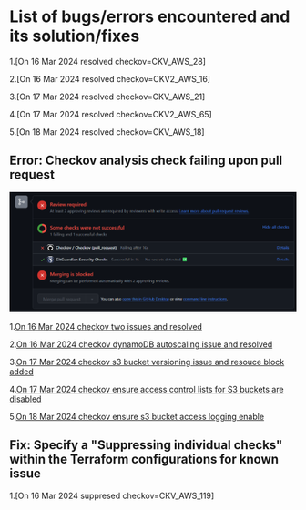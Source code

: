 # List of bugs/errors encountered and its solution/fixes

1.[On 16 Mar 2024 resolved checkov=CKV_AWS_28]

2.[On 16 Mar 2024 resolved checkov=CKV2_AWS_16]

3.[On 17 Mar 2024 resolved checkov=CKV_AWS_21]

4.[On 17 Mar 2024 resolved checkov=CKV2_AWS_65]

5.[On 18 Mar 2024 resolved checkov=CKV_AWS_18]


## Error: Checkov analysis check failing upon pull request

![Checkov analysis on Terraform configurations when creating a pull request to merge to 1 branch above](/screenshots/checkov-screenshot.png)

1.[On 16 Mar 2024 checkov two issues and resolved](/screenshots/16032024-checkov-2_issues.png)

2.[On 16 Mar 2024 checkov dynamoDB autoscaling issue and resolved](/screenshots/16032024-checkov-autoScaling_issue.png)

3.[On 17 Mar 2024 checkov s3 bucket versioning issue and resouce block added](/screenshots/17032024-checkov-s3_bucket_versioning_issue.png)

4.[On 17 Mar 2024 checkov ensure access control lists for S3 buckets are disabled](/screenshots/17032024-checkov-s3_bucket_ACL_issue.png)

5.[On 18 Mar 2024 checkov ensure s3 bucket access logging enable](/screenshots/18032024-checkov-s3_bucket_ACL_issue.png)

## Fix: Specify a "Suppressing individual checks" within the Terraform configurations for known issue

1.[On 16 Mar 2024 suppresed checkov=CKV_AWS_119]


